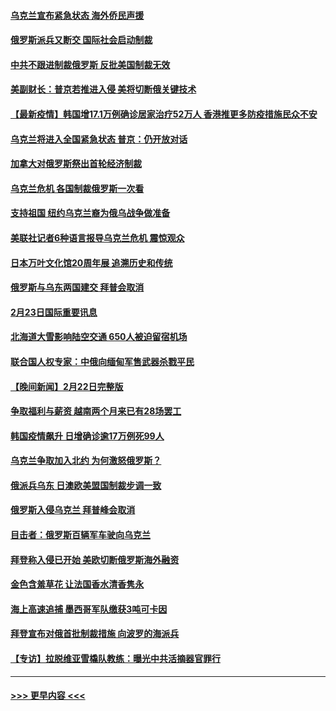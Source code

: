 #### [乌克兰宣布紧急状态 海外侨民声援](../pages/prog202/a103355616.md?t=02240350) 
#### [俄罗斯派兵又断交 国际社会启动制裁](../pages/prog202/a103355584.md?t=02240350) 
#### [中共不跟进制裁俄罗斯 反批美国制裁无效](../pages/prog202/a103355545.md?t=02240350) 
#### [美副财长：普京若推进入侵 美将切断俄关键技术](../pages/prog202/a103355448.md?t=02240350) 
#### [【最新疫情】韩国增17.1万例确诊居家治疗52万人 香港推更多防疫措施民众不安](../pages/prog202/a103355571.md?t=02240350) 
#### [乌克兰将进入全国紧急状态 普京：仍开放对话](../pages/prog202/a103355491.md?t=02240350) 
#### [加拿大对俄罗斯祭出首轮经济制裁](../pages/prog202/a103355461.md?t=02240350) 
#### [乌克兰危机 各国制裁俄罗斯一次看](../pages/prog202/a103355157.md?t=02240350) 
#### [支持祖国 纽约乌克兰裔为俄乌战争做准备](../pages/prog202/a103355290.md?t=02240350) 
#### [美联社记者6种语言报导乌克兰危机 震惊观众](../pages/prog202/a103355281.md?t=02240350) 
#### [日本万叶文化馆20周年展 追溯历史和传统](../pages/prog202/a103355366.md?t=02240350) 
#### [俄罗斯与乌东两国建交 拜普会取消](../pages/prog202/a103355320.md?t=02240350) 
#### [2月23日国际重要讯息](../pages/prog202/a103355318.md?t=02240350) 
#### [北海道大雪影响陆空交通 650人被迫留宿机场](../pages/prog202/a103355229.md?t=02240350) 
#### [联合国人权专家：中俄向缅甸军售武器杀戮平民](../pages/prog202/a103355205.md?t=02240350) 
#### [【晚间新闻】2月22日完整版](../pages/prog202/a103355048.md?t=02240350) 
#### [争取福利与薪资 越南两个月来已有28场罢工](../pages/prog202/a103355143.md?t=02240350) 
#### [韩国疫情飙升 日增确诊逾17万例死99人](../pages/prog202/a103355141.md?t=02240350) 
#### [乌克兰争取加入北约 为何激怒俄罗斯？](../pages/prog202/a103355123.md?t=02240350) 
#### [俄派兵乌东 日澳欧美盟国制裁步调一致](../pages/prog202/a103354884.md?t=02240350) 
#### [俄罗斯入侵乌克兰 拜普峰会取消](../pages/prog202/a103355077.md?t=02240350) 
#### [目击者：俄罗斯百辆军车驶向乌克兰](../pages/prog202/a103355021.md?t=02240350) 
#### [拜登称入侵已开始 美欧切断俄罗斯海外融资](../pages/prog202/a103354958.md?t=02240350) 
#### [金色含羞草花 让法国香水清香隽永](../pages/prog202/a103354836.md?t=02240350) 
#### [海上高速追捕 墨西哥军队缴获3吨可卡因](../pages/prog202/a103354780.md?t=02240350) 
#### [拜登宣布对俄首批制裁措施 向波罗的海派兵](../pages/prog202/a103354732.md?t=02240350) 
#### [【专访】拉脱维亚雪橇队教练：曝光中共活摘器官罪行](../pages/prog202/a103354772.md?t=02240350) 

----
#### [ >>> 更早内容 <<< ](../indexes/prog202-earlier.md)
